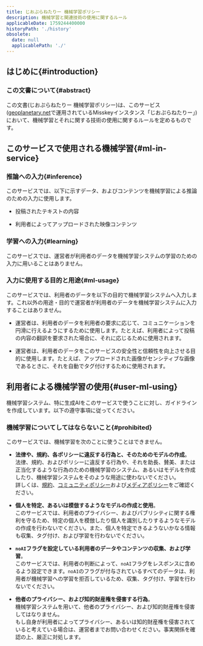 ```yaml
---
title: じおぷらねたりー 機械学習ポリシー
description: 機械学習と関連技術の使用に関するルール
applicableDate: 1759244400000
historyPath: './history'
obsolete:
  date: null
  applicablePath: './'
---
```

<script setup lang="ts">
import { useData } from 'vitepress';
const { frontmatter } = useData();
</script>
## はじめに{#introduction}

### この文書について{#abstract}

この文書(じおぷらねたりー 機械学習ポリシー)は、このサービス([geoplanetary.net](https://geoplanetary.net)で運用されているMisskeyインスタンス「じおぷらねたりー」)において、機械学習とそれに関する技術の使用に関するルールを定めるものです。

<!-- @include: @/../templates/copyright.md -->

<!-- @include: @/../templates/definition.md -->

<space :height="20" />

## このサービスで使用される機械学習{#ml-in-service}

### 推論への入力{#inference}

このサービスでは、以下に示すデータ、およびコンテンツを機械学習による推論のための入力に使用します。

- 投稿されたテキストの内容

- 利用者によってアップロードされた映像コンテンツ

### 学習への入力{#learning}

このサービスでは、運営者が利用者のデータを機械学習システムの学習のための入力に用いることはありません。

### 入力に使用する目的と用途{#ml-usage}

このサービスでは、利用者のデータを以下の目的で機械学習システムへ入力します。これ以外の用途・目的で運営者が利用者のデータを機械学習システムに入力することはありません。

- 運営者は、利用者のデータを利用者の要求に応じて、コミュニケーションを円滑に行えるようにするために使用します。たとえば、利用者によって投稿の内容の翻訳を要求された場合に、それに応じるために使用されます。

- 運営者は、利用者のデータをこのサービスの安全性と信頼性を向上させる目的に使用します。たとえば、アップロードされた画像がセンシティブな画像であるときに、それを自動でタグ付けするために使用されます。

<space :height="20" />

## 利用者による機械学習の使用{#user-ml-using}

機械学習システム、特に生成AIをこのサービスで使うことに対し、ガイドラインを作成しています。以下の遵守事項に従ってください。

### 機械学習についてしてはならないこと{#prohibited}

このサービスでは、機械学習を次のことに使うことはできません。

- **法律や、規約、各ポリシーに違反する行為と、そのためのモデルの作成**。  
	法律、規約、およびポリシーに違反する行為や、それを助長、賛美、または正当化するような行為のための機械学習のシステム、あるいはモデルを作成したり、機械学習システムをそのような用途に使わないでください。  
	詳しくは、[規約](/terms/)、[コミュニティポリシー](/policy/community/)および[メディアポリシー](/policy/media/)をご確認ください。

- **個人を特定、あるいは模倣するようなモデルの作成と使用**。  
	このサービスでは、利用者のプライバシー、およびパブリシティに関する権利を守るため、特定の個人を模倣したり個人を識別したりするようなモデルの作成を行わないでください。また、個人を特定できるようないかなる情報も収集、タグ付け、および学習を行わないでください。

- **`noAI`フラグを設定している利用者のデータやコンテンツの収集、および学習**。  
	このサービスでは、利用者の判断によって、`noAI`フラグをレスポンスに含めるよう設定できます。`noAI`のフラグが付与されているすべてのデータは、利用者が機械学習への学習を拒否しているため、収集、タグ付け、学習を行わないでください。

- **他者のプライバシー、および知的財産権を侵害する行為**。  
	機械学習システムを用いて、他者のプライバシー、および知的財産権を侵害してはなりません。  
	もし自身が利用者によってプライバシー、あるいは知的財産権を侵害されていると考えている場合は、運営者までお問い合わせください。事実関係を確認の上、厳正に対処します。

<space :height="20" />

<!-- @include: @/../templates/policy-summary.md -->
